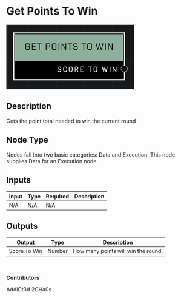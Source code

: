 # Get Points To Win
![](../../../.gitbook/assets/get-points-to-win.png)
## Description
Gets the point total needed to win the current round

## Node Type
Nodes fall into two basic categories: Data and Execution. This node supplies Data for an Execution node.

## Inputs
| Input | Type | Required | Description |
|------------------|------------------|----------|--------------------------------------------------------------|
| N/A | N/A | N/A | |

## Outputs
| Output | Type | Description |
|------------------|------------------|--------------------------------------------------------------|
| Score To Win | Number | How many points will win the round. |

\
\
**Contributors**

AddiCt3d 2CHa0s